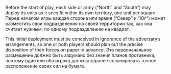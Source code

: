 
Before the start of play, each side or army (“North” and “South”) may deploy its units as it sees fit within its own territory, one unit per square.
Перед началом игры каждая сторона или армия (“Север” и “Юг”) может разместить свои подразделения на своей территории так, как она считает нужным, по одному подразделению на квадрат.

This initial deployment must be conceived in ignorance of the adversary’s arrangements, so one or both players should plan out the precise disposition of their forces on paper in advance.
Это первоначальное размещение должно быть задумано без знания планов противника, поэтому один или оба игрока должны заранее спланировать точное расположение своих сил на бумаге.